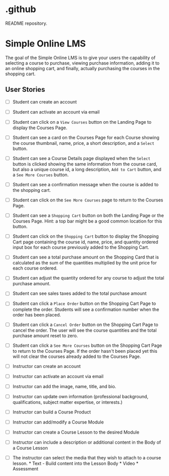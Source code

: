 # .github
README repository.


# Simple Online LMS

The goal of the Simple Online LMS is to give your users the capability of 
selecting a course to purchase, viewing purchase information, adding it to
an online shopping cart, and finally, actually purchasing the courses in the
shopping cart.

## User Stories

-   [ ] Student can create an account
-   [ ] Student can activate an account via email
-   [ ] Student can click on a `View Courses` button on the Landing Page to 
display the Courses Page.
-   [ ] Student can see a card on the Courses Page for each
Course showing the course thumbnail, name, price, a short description,
and a `Select` button.
-   [ ] Student can see a Course Details page displayed when the `Select` button
is clicked showing the same information from the course card, but also a 
unique course id, a long description, `Add to Cart` button, and a 
`See More Courses` button.
-   [ ] Student can see a confirmation message when the course is added to the
shopping cart.
-   [ ] Student can click on the `See More Courses` page to return to the 
Courses Page. 
-   [ ] Student can see a `Shopping Cart` button on both the Landing
Page or the Courses Page. Hint:  a top bar might be a good common location
for this button.
-   [ ] Student can click on the `Shopping Cart` button to display the Shopping
Cart page containing the course id, name, price, and quantity
ordered input box for each course previously added to the Shopping Cart.
-   [ ] Student can see a total purchase amount on the Shopping Card that is
calculated as the sum of the quantities multiplied by the unit price for each
course ordered.
-   [ ] Student can adjust the quantity ordered for any course to adjust the
total purchase amount. 
-   [ ] Student can see sales taxes added to the total purchase amount
-   [ ] Student can click a `Place Order` button on the Shopping Cart Page to 
complete the order. Students will see a confirmation number when the order has been
placed.
-   [ ] Student can click a `Cancel Order` button on the Shopping Cart Page to 
cancel the order. The user will see the course quantities and the total purchase
amount reset to zero.
-   [ ] Student can click a `See More Courses` button on the Shopping Cart Page
to return to the Courses Page. If the order hasn't been placed yet this will
not clear the courses already added to the Courses Page.


-   [ ] Instructor can create an account
-   [ ] Instructor can activate an account via email
-   [ ] Instructor can add the image, name, title, and bio.
-   [ ] Instructor can update own information (professional background, qualifications, subject matter expertise, or interests.)
-   [ ] Instructor can build a Course Product
-   [ ] Instructor can add/modify a Course Module
-   [ ] Instructor can create a Course Lesson to the desired Module
-   [ ] Instructor can include a description or additional content in the Body of a Course Lesson
-   [ ] The instructor can select the media that they wish to attach to a course lesson.
       * Text - Build content into the Lesson Body
       * Video
       * Assessment
